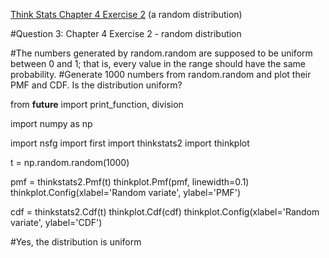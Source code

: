 [Think Stats Chapter 4 Exercise 2](http://greenteapress.com/thinkstats2/html/thinkstats2005.html#toc41) (a random distribution)

#Question 3: Chapter 4 Exercise 2 - random distribution

#The numbers generated by random.random are supposed to be uniform between 0 and 1; that is, every value in the range should have the same probability.
#Generate 1000 numbers from random.random and plot their PMF and CDF. Is the distribution uniform?


from __future__ import print_function, division

import numpy as np

import nsfg
import first
import thinkstats2
import thinkplot

t = np.random.random(1000)


pmf = thinkstats2.Pmf(t)
thinkplot.Pmf(pmf, linewidth=0.1)
thinkplot.Config(xlabel='Random variate', ylabel='PMF')


cdf = thinkstats2.Cdf(t)
thinkplot.Cdf(cdf)
thinkplot.Config(xlabel='Random variate', ylabel='CDF')

#Yes, the distribution is uniform
